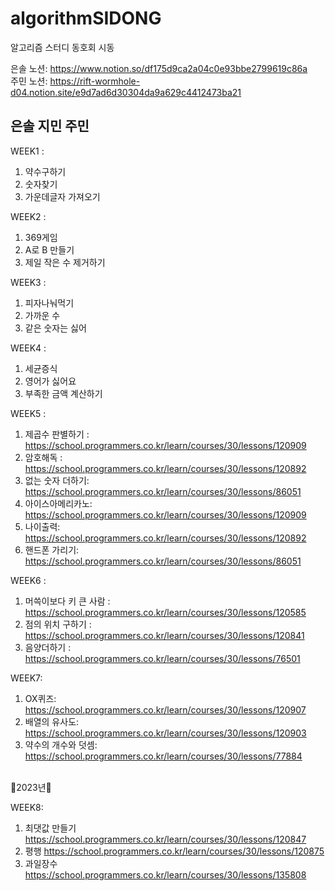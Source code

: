 # algorithmSIDONG
알고리즘 스터디 동호회 시동

은솔 노션: https://www.notion.so/df175d9ca2a04c0e93bbe2799619c86a
<br>
주민 노션: https://rift-wormhole-d04.notion.site/e9d7ad6d30304da9a629c4412473ba21

## 은솔 지민 주민
WEEK1 :
  1. 약수구하기
  2. 숫자찾기
  3. 가운데글자 가져오기
  
WEEK2 :
1. 369게임
2. A로 B 만들기
3. 제일 작은 수 제거하기

WEEK3 :
1. 피자나눠먹기
2. 가까운 수
3. 같은 숫자는 싫어

WEEK4 :
1. 세균증식
2. 영어가 싫어요
3. 부족한 금액 계산하기

WEEK5 :
1. 제곱수 판별하기 :  https://school.programmers.co.kr/learn/courses/30/lessons/120909
2. 암호해독       : https://school.programmers.co.kr/learn/courses/30/lessons/120892
3. 없는 숫자 더하기: https://school.programmers.co.kr/learn/courses/30/lessons/86051
4. 아이스아메리카노: https://school.programmers.co.kr/learn/courses/30/lessons/120909
5. 나이출력:    https://school.programmers.co.kr/learn/courses/30/lessons/120892
6. 핸드폰 가리기: https://school.programmers.co.kr/learn/courses/30/lessons/86051

WEEK6 :
1. 머쓱이보다 키 큰 사람 : https://school.programmers.co.kr/learn/courses/30/lessons/120585
2. 점의 위치 구하기  : https://school.programmers.co.kr/learn/courses/30/lessons/120841
3. 음양더하기  :  https://school.programmers.co.kr/learn/courses/30/lessons/76501

WEEK7:
1. OX퀴즈: https://school.programmers.co.kr/learn/courses/30/lessons/120907
2. 배열의 유사도: https://school.programmers.co.kr/learn/courses/30/lessons/120903
3. 약수의 개수와 덧셈: https://school.programmers.co.kr/learn/courses/30/lessons/77884

<br>
🎊2023년🎊
<br>

WEEK8:
1. 최댓값 만들기 https://school.programmers.co.kr/learn/courses/30/lessons/120847
2. 평행 https://school.programmers.co.kr/learn/courses/30/lessons/120875
3. 과일장수 https://school.programmers.co.kr/learn/courses/30/lessons/135808

